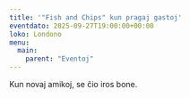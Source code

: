 ```yaml
---
title: '"Fish and Chips" kun pragaj gastoj'
eventdato: 2025-09-27T19:00:00+00:00
loko: Londono
menu:
  main:
    parent: "Eventoj"
---
```


Kun novaj amikoj, se ĉio iros bone.
